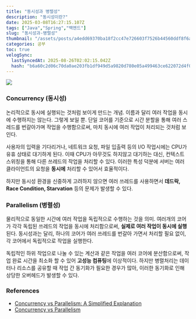 ```yaml
---
title: "동시성과 병렬성"
description: "동시성이란?"
date: 2025-03-08T16:27:15.107Z
tags: ["Java","Spring","백엔드"]
slug: "동시성과-병렬성"
thumbnail: "/assets/posts/a4edd69370ba18f2cc47e726603f7526b44560ddf8f6a4958fb189701cac5793.png"
categories: 공부
toc: true
velogSync:
  lastSyncedAt: 2025-08-26T02:02:15.042Z
  hash: "b6a60c2d06c70da0ae203fb1df949d5a9820d780e05a499463ce622072d4f0f1"
---
```


![](https://dynamogeeks.com/wp-content/uploads/2024/08/Concurrency-vs-Parallelism.gif)

### Concurrency (동시성)
논리적으로 동시에 실행되는 것처럼 보이게 만드는 개념. 이름과 달리 여러 작업을 동시에 수행하지는 않는다. 그렇게 보일 뿐.
단일 코어를 기준으로 시간 분할을 통해 여러 스레드를 번갈아가며 작업을 수행함으로써, 마치 동시에 여러 작업이 처리되는 것처럼 보인다.

사용자의 입력을 기다리거나, 네트워크 요청, 파일 입출력 등의 I/O 작업시에는 CPU가 유휴 상태로 대기하게 된다. 이때 CPU가 아무것도 하지않고 대기하는 대신, 컨텍스트 스위칭을 통해 다른 쓰레드의 작업을 처리할 수 있다. 이러한 특성 덕분에 서버는 여러 클라이언트의 요청을 **동시에** 처리할 수 있어서 효율적이다.

하지만 동시성 환경을 신중하게 고려하지 않으면 여러 쓰레드를 사용하면서 **데드락, Race Condition, Starvation** 등의 문제가 발생할 수 있다.


### Parallelism (병렬성)
물리적으로 동일한 시간에 여러 작업을 독립적으로 수행하는 것을 의미. 여러개의 코어가 각각 독립된 쓰레드의 작업을 동시에 처리함으로써, **실제로 여러 작업이 동시에 실행**된다. 동시성과는 달리, 하나의 코어가 여러 쓰레드를 번갈아 가면서 처리할 필요 없이, 각 코어에서 독립적으로 작업을 실행한다.

독립적인 하위 작업으로 나눌 수 있는 계산과 같은 작업을 여러 코어에 분산함으로써, 작업 완료 시간을 최소화 할 수 있어 **고성능 컴퓨팅**에 이상적이다. 하지만 병렬처리는 데이터나 리소스를 공유할 때 작업 간 동기화가 필요한 경우가 많아, 이러한 동기화로 인해 상당한 오버헤드가 발생할 수 있다.

### References
- [Concurrency vs Parallelism: A Simplified Explanation](https://dynamogeeks.com/blog/concurrency-vs-parallelism-a-simplified-explanation)
- [Concurrency vs Parallelism](https://www.baeldung.com/cs/concurrency-vs-parallelism)